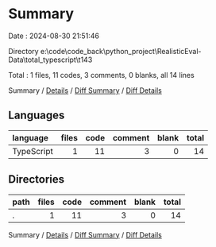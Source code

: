 # Summary

Date : 2024-08-30 21:51:46

Directory e:\\code\\code_back\\python_project\\RealisticEval-Data\\total_typescript\\t143

Total : 1 files,  11 codes, 3 comments, 0 blanks, all 14 lines

Summary / [Details](details.md) / [Diff Summary](diff.md) / [Diff Details](diff-details.md)

## Languages
| language | files | code | comment | blank | total |
| :--- | ---: | ---: | ---: | ---: | ---: |
| TypeScript | 1 | 11 | 3 | 0 | 14 |

## Directories
| path | files | code | comment | blank | total |
| :--- | ---: | ---: | ---: | ---: | ---: |
| . | 1 | 11 | 3 | 0 | 14 |

Summary / [Details](details.md) / [Diff Summary](diff.md) / [Diff Details](diff-details.md)